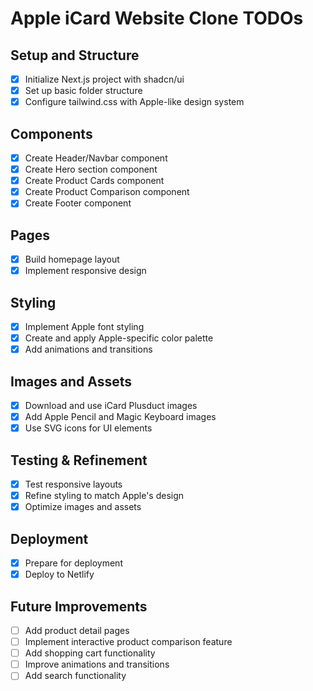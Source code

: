 # Apple iCard Website Clone TODOs

## Setup and Structure
- [x] Initialize Next.js project with shadcn/ui
- [x] Set up basic folder structure
- [x] Configure tailwind.css with Apple-like design system

## Components
- [x] Create Header/Navbar component
- [x] Create Hero section component
- [x] Create Product Cards component
- [x] Create Product Comparison component
- [x] Create Footer component

## Pages
- [x] Build homepage layout
- [x] Implement responsive design

## Styling
- [x] Implement Apple font styling
- [x] Create and apply Apple-specific color palette
- [x] Add animations and transitions

## Images and Assets
- [x] Download and use iCard Plusduct images
- [x] Add Apple Pencil and Magic Keyboard images
- [x] Use SVG icons for UI elements

## Testing & Refinement
- [x] Test responsive layouts
- [x] Refine styling to match Apple's design
- [x] Optimize images and assets

## Deployment
- [x] Prepare for deployment
- [x] Deploy to Netlify

## Future Improvements
- [ ] Add product detail pages
- [ ] Implement interactive product comparison feature
- [ ] Add shopping cart functionality
- [ ] Improve animations and transitions
- [ ] Add search functionality
